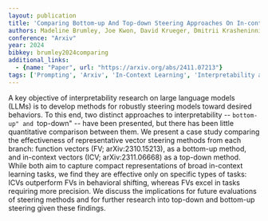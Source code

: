 ```yaml
---
layout: publication
title: 'Comparing Bottom-up And Top-down Steering Approaches On In-context Learning Tasks'
authors: Madeline Brumley, Joe Kwon, David Krueger, Dmitrii Krasheninnikov, Usman Anwar
conference: "Arxiv"
year: 2024
bibkey: brumley2024comparing
additional_links:
  - {name: "Paper", url: "https://arxiv.org/abs/2411.07213"}
tags: ['Prompting', 'Arxiv', 'In-Context Learning', 'Interpretability and Explainability']
---
```

A key objective of interpretability research on large language models (LLMs)
is to develop methods for robustly steering models toward desired behaviors. To
this end, two distinct approaches to interpretability -- ``bottom-up" and
``top-down" -- have been presented, but there has been little quantitative
comparison between them. We present a case study comparing the effectiveness of
representative vector steering methods from each branch: function vectors (FV;
arXiv:2310.15213), as a bottom-up method, and in-context vectors (ICV;
arXiv:2311.06668) as a top-down method. While both aim to capture compact
representations of broad in-context learning tasks, we find they are effective
only on specific types of tasks: ICVs outperform FVs in behavioral shifting,
whereas FVs excel in tasks requiring more precision. We discuss the
implications for future evaluations of steering methods and for further
research into top-down and bottom-up steering given these findings.
